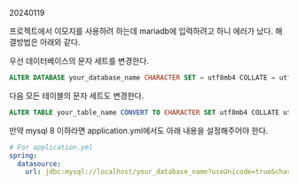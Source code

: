 20240119

프로젝트에서 이모지를 사용하려 하는데 mariadb에 입력하려고 하니 에러가 났다.
해결방법은 아래와 같다.

우선 데이터베이스의 문자 세트를 변경한다.
```sql
ALTER DATABASE your_database_name CHARACTER SET = utf8mb4 COLLATE = utf8mb4_unicode_ci;

```
다음 모든 테이블의 문자 세트도 변경한다.
```sql
ALTER TABLE your_table_name CONVERT TO CHARACTER SET utf8mb4 COLLATE utf8mb4_unicode_ci;

```
만약 mysql 8 이하라면 application.yml에서도 아래 내용을 설정해주어야 한다.
```yaml
# For application.yml
spring:
  datasource:
    url: jdbc:mysql://localhost/your_database_name?useUnicode=true&characterEncoding=utf8mb4&serverTimezone=UTC

```

